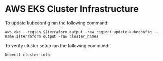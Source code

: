 # AWS EKS Cluster Infrastructure

To update kubeconfig run the following command:
```
aws eks --region $(terraform output -raw region) update-kubeconfig --name $(terraform output -raw cluster_name)
```

To verify cluster setup run the following command:
```
kubectl cluster-info
```
